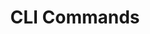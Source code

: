 ---
layout: layout.pug
navigationTitle: CLI Commands
excerpt: 
title: CLI Commands
menuWeight: 2
model: /services/elastic/data.yml
render: mustache
featureMaturity:
---